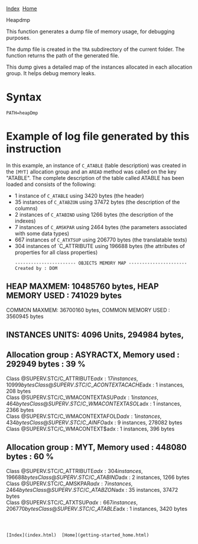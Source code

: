 [Index](index.html)  [Home](getting-started_home.html)

Heapdmp

This function generates a dump file of memory usage, for debugging purposes.

The dump file is created in the `TRA` subdirectory of the current folder. The function returns the path of the generated file.

This dump gives a detailed map of the instances allocated in each allocation group. It helps debug memory leaks.

# Syntax

```
PATH=heapDmp
```

# Example of log file generated by this instruction

In this example, an instance of `C_ATABLE` (table description) was created in the `[MYT]` allocation group and an `AREAD` method was called on the key "ATABLE". The complete description of the table called ATABLE has been loaded and consists of the following:

* 1 instance of `C_ATABLE` using 3420 bytes (the header)
* 35 instances of `C_ATABZON` using 37472 bytes (the description of the columns)
* 2 instances of `C_ATABIND` using 1266 bytes (the description of the indexes)
* 7 instances of `C_AMSKPAR` using 2464 bytes (the parameters associated with some data types)
* 667 instances of `C_ATXTSUP` using 206770 bytes (the translatable texts)
* 304 instances of `C\_ATTRIBUTE using 196688 bytes (the attributes of properties for all class properties)
  ```
  ----------------------- OBJECTS MEMORY MAP ----------------------
  Created by : DOM

## HEAP MAXMEM: 10485760 bytes, HEAP MEMORY USED : 741029 bytes

COMMON MAXMEM: 36700160 bytes, COMMON MEMORY USED : 3560945 bytes

## INSTANCES UNITS: 4096 Units, 294984 bytes,

## Allocation group : ASYRACTX, Memory used : 292949 bytes : 39 %

Class @SUPERV.STC/C\_ATTRIBUTE$adx : 17 instances, 10999 bytes  
Class @SUPERV.STC/C\_ACONTEXTACACHE$adx : 1 instances, 208 bytes  
Class @SUPERV.STC/C\_WMACONTEXTASUP$adx : 1 instances, 464 bytes  
Class @SUPERV.STC/C\_WMACONTEXTASOL$adx : 1 instances, 2366 bytes  
Class @SUPERV.STC/C\_WMACONTEXTAFOLD$adx : 1 instances, 434 bytes  
Class @SUPERV.STC/C\_AINFO$adx : 9 instances, 278082 bytes  
Class @SUPERV.STC/C\_WMACONTEXT$adx : 1 instances, 396 bytes

## Allocation group : MYT, Memory used : 448080 bytes : 60 %

Class @SUPERV.STC/C\_ATTRIBUTE$adx : 304 instances, 196688 bytes  
Class @SUPERV.STC/C\_ATABIND$adx : 2 instances, 1266 bytes  
Class @SUPERV.STC/C\_AMSKPAR$adx : 7 instances, 2464 bytes  
Class @SUPERV.STC/C\_ATABZON$adx : 35 instances, 37472 bytes  
Class @SUPERV.STC/C\_ATXTSUP$adx : 667 instances, 206770 bytes  
Class @SUPERV.STC/C\_ATABLE$adx : 1 instances, 3420 bytes  
```

  

[Index](index.html)  [Home](getting-started_home.html)